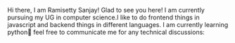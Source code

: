 Hi there, I am Ramisetty Sanjay! Glad to see you here! 
I am currently pursuing my UG in computer science.I like to do frontend things in javascript and backend things in different languages. I am currently learning python🥰 feel free to communicate me for any technical discussions:
